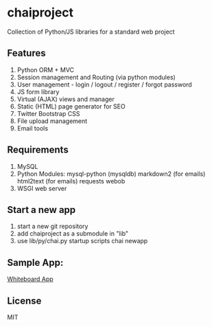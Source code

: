 # chaiproject

Collection of Python/JS libraries for a standard web project

## Features

1. Python ORM + MVC
2. Session management and Routing (via python modules)
3. User management - login / logout / register / forgot password
4. JS form library
5. Virtual (AJAX) views and manager
6. Static (HTML) page generator for SEO
7. Twitter Bootstrap CSS
8. File upload management
9. Email tools

## Requirements

1. MySQL
2. Python Modules:
	mysql-python (mysqldb)
	markdown2 (for emails)
	html2text (for emails)
	requests
	webob
3. WSGI web server

## Start a new app

1. start a new git repository
2. add chaiproject as a submodule in "lib"
3. use lib/py/chai.py startup scripts
	chai newapp

## Sample App:

[Whiteboard App](https://github.com/rmehta/whiteboardapp)

## License

MIT